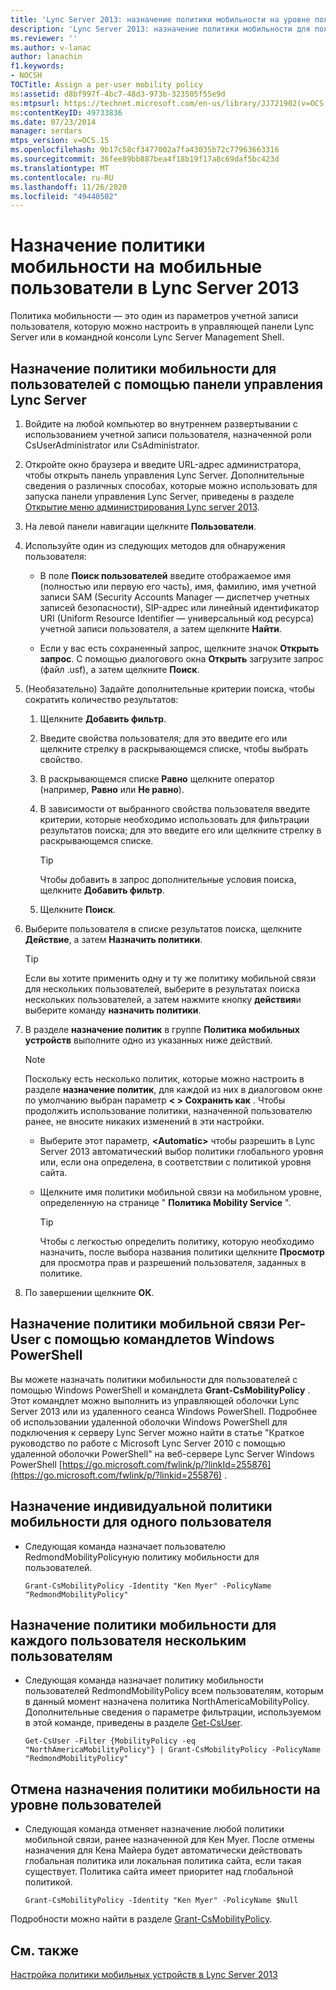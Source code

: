 ```yaml
---
title: 'Lync Server 2013: назначение политики мобильности на уровне пользователей'
description: 'Lync Server 2013: назначение политики мобильности для пользователей.'
ms.reviewer: ''
ms.author: v-lanac
author: lanachin
f1.keywords:
- NOCSH
TOCTitle: Assign a per-user mobility policy
ms:assetid: d8bf997f-4bc7-48d3-973b-323505f55e9d
ms:mtpsurl: https://technet.microsoft.com/en-us/library/JJ721902(v=OCS.15)
ms:contentKeyID: 49733836
ms.date: 07/23/2014
manager: serdars
mtps_version: v=OCS.15
ms.openlocfilehash: 9b17c58cf3477002a7fa43035b72c77963663316
ms.sourcegitcommit: 36fee89bb887bea4f18b19f17a8c69daf5bc423d
ms.translationtype: MT
ms.contentlocale: ru-RU
ms.lasthandoff: 11/26/2020
ms.locfileid: "49440502"
---
```

# <a name="assign-a-per-user-mobility-policy-in-lync-server-2013"></a>Назначение политики мобильности на мобильные пользователи в Lync Server 2013

 


Политика мобильности — это один из параметров учетной записи пользователя, которую можно настроить в управляющей панели Lync Server или в командной консоли Lync Server Management Shell.

## <a name="to-assign-a-per-user-mobility-policy-with-lync-server-control-panel"></a>Назначение политики мобильности для пользователей с помощью панели управления Lync Server

1.  Войдите на любой компьютер во внутреннем развертывании с использованием учетной записи пользователя, назначенной роли CsUserAdministrator или CsAdministrator.

2.  Откройте окно браузера и введите URL-адрес администратора, чтобы открыть панель управления Lync Server. Дополнительные сведения о различных способах, которые можно использовать для запуска панели управления Lync Server, приведены в разделе [Открытие меню администрирования Lync server 2013](lync-server-2013-open-lync-server-administrative-tools.md).

3.  На левой панели навигации щелкните **Пользователи**.

4.  Используйте один из следующих методов для обнаружения пользователя:
    
      - В поле **Поиск пользователей** введите отображаемое имя (полностью или первую его часть), имя, фамилию, имя учетной записи SAM (Security Accounts Manager — диспетчер учетных записей безопасности), SIP-адрес или линейный идентификатор URI (Uniform Resource Identifier — универсальный код ресурса) учетной записи пользователя, а затем щелкните **Найти**.
    
      - Если у вас есть сохраненный запрос, щелкните значок **Открыть запрос**. С помощью диалогового окна **Открыть** загрузите запрос (файл .usf), а затем щелкните **Поиск**.

5.  (Необязательно) Задайте дополнительные критерии поиска, чтобы сократить количество результатов:
    
    1.  Щелкните **Добавить фильтр**.
    
    2.  Введите свойства пользователя; для это введите его или щелкните стрелку в раскрывающемся списке, чтобы выбрать свойство.
    
    3.  В раскрывающемся списке **Равно** щелкните оператор (например, **Равно** или **Не равно**).
    
    4.  В зависимости от выбранного свойства пользователя введите критерии, которые необходимо использовать для фильтрации результатов поиска; для это введите его или щелкните стрелку в раскрывающемся списке.
        

        > [!TIP]  
        > Чтобы добавить в запрос дополнительные условия поиска, щелкните <STRONG>Добавить фильтр</STRONG>.

    
    5.  Щелкните **Поиск**.

6.  Выберите пользователя в списке результатов поиска, щелкните **Действие**, а затем **Назначить политики**.
    

    > [!TIP]  
    > Если вы хотите применить одну и ту же политику мобильной связи для нескольких пользователей, выберите в результатах поиска нескольких пользователей, а затем нажмите кнопку <STRONG>действия</STRONG>и выберите команду <STRONG>назначить политики</STRONG>.



7.  В разделе **назначение политик** в группе **Политика мобильных устройств** выполните одно из указанных ниже действий.
    

    > [!NOTE]  
    > Поскольку есть несколько политик, которые можно настроить в разделе <STRONG>назначение политик</STRONG>, для каждой из них в диалоговом окне по умолчанию выбран параметр <STRONG> &lt; &gt; Сохранить как</STRONG> . Чтобы продолжить использование политики, назначенной пользователю ранее, не вносите никаких изменений в эти настройки.

    
      - Выберите этот параметр, **\<Automatic\>** чтобы разрешить в Lync Server 2013 автоматический выбор политики глобального уровня или, если она определена, в соответствии с политикой уровня сайта.
    
      - Щелкните имя политики мобильной связи на мобильном уровне, определенную на странице " **Политика Mobility Service** ".
        

        > [!TIP]  
        > Чтобы с легкостью определить политику, которую необходимо назначить, после выбора названия политики щелкните <STRONG>Просмотр</STRONG> для просмотра прав и разрешений пользователя, заданных в политике.



8.  По завершении щелкните **ОК**.

## <a name="assigning-a-per-user-mobility-policy-by-using-windows-powershell-cmdlets"></a>Назначение политики мобильной связи Per-User с помощью командлетов Windows PowerShell

Вы можете назначать политики мобильности для пользователей с помощью Windows PowerShell и командлета **Grant-CsMobilityPolicy** . Этот командлет можно выполнить из управляющей оболочки Lync Server 2013 или из удаленного сеанса Windows PowerShell. Подробнее об использовании удаленной оболочки Windows PowerShell для подключения к серверу Lync Server можно найти в статье "Краткое руководство по работе с Microsoft Lync Server 2010 с помощью удаленной оболочки PowerShell" на веб-сервере Lync Server Windows PowerShell [https://go.microsoft.com/fwlink/p/?linkId=255876](https://go.microsoft.com/fwlink/p/?linkid=255876) .

## <a name="to-assign-a-per-user-mobility-policy-to-a-single-user"></a>Назначение индивидуальной политики мобильности для одного пользователя

  - Следующая команда назначает пользователю RedmondMobilityPolicyную политику мобильности для пользователей.
    
        Grant-CsMobilityPolicy -Identity "Ken Myer" -PolicyName "RedmondMobilityPolicy"

## <a name="to-assign-a-per-user-mobility-policy-to-multiple-users"></a>Назначение политики мобильности для каждого пользователя нескольким пользователям

  - Следующая команда назначает политику мобильности пользователей RedmondMobilityPolicy всем пользователям, которым в данный момент назначена политика NorthAmericaMobilityPolicy. Дополнительные сведения о параметре фильтрации, используемом в этой команде, приведены в разделе [Get-CsUser](https://technet.microsoft.com/library/gg398125\(v=ocs.15\)).
    
        Get-CsUser -Filter {MobilityPolicy -eq "NorthAmericaMobilityPolicy"} | Grant-CsMobilityPolicy -PolicyName "RedmondMobilityPolicy"

## <a name="to-unassign-a-per-user-mobility-policy"></a>Отмена назначения политики мобильности на уровне пользователей

  - Следующая команда отменяет назначение любой политики мобильной связи, ранее назначенной для Кен Myer. После отмены назначения для Кена Майера будет автоматически действовать глобальная политика или локальная политика сайта, если такая существует. Политика сайта имеет приоритет над глобальной политикой.
    
        Grant-CsMobilityPolicy -Identity "Ken Myer" -PolicyName $Null

Подробности можно найти в разделе [Grant-CsMobilityPolicy](https://technet.microsoft.com/library/hh690038\(v=ocs.15\)).

## <a name="see-also"></a>См. также


[Настройка политики мобильных устройств в Lync Server 2013](lync-server-2013-configuring-mobility-policy.md)


